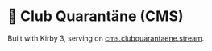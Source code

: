 # :large_blue_circle: Club Quarantäne (CMS)

Built with Kirby 3, serving on [cms.clubquarantaene.stream](https://cms.clubquarantaene.stream).

